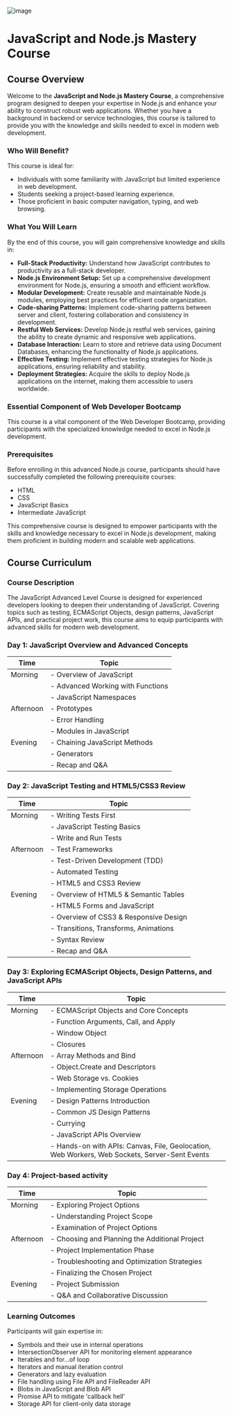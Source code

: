 ![image](https://github.com/PLPHacker/plp-advance-nodejs-course/assets/20124826/06d609a0-5ee6-4467-8d7c-4cffa04da5ad)

# JavaScript and Node.js Mastery Course

## Course Overview

Welcome to the **JavaScript and Node.js Mastery Course**, a comprehensive program designed to deepen your expertise in Node.js and enhance your ability to construct robust web applications. Whether you have a background in backend or service technologies, this course is tailored to provide you with the knowledge and skills needed to excel in modern web development.

### Who Will Benefit?

This course is ideal for:

- Individuals with some familiarity with JavaScript but limited experience in web development.
- Students seeking a project-based learning experience.
- Those proficient in basic computer navigation, typing, and web browsing.

### What You Will Learn

By the end of this course, you will gain comprehensive knowledge and skills in:

- **Full-Stack Productivity:** Understand how JavaScript contributes to productivity as a full-stack developer.
- **Node.js Environment Setup:** Set up a comprehensive development environment for Node.js, ensuring a smooth and efficient workflow.
- **Modular Development:** Create reusable and maintainable Node.js modules, employing best practices for efficient code organization.
- **Code-sharing Patterns:** Implement code-sharing patterns between server and client, fostering collaboration and consistency in development.
- **Restful Web Services:** Develop Node.js restful web services, gaining the ability to create dynamic and responsive web applications.
- **Database Interaction:** Learn to store and retrieve data using Document Databases, enhancing the functionality of Node.js applications.
- **Effective Testing:** Implement effective testing strategies for Node.js applications, ensuring reliability and stability.
- **Deployment Strategies:** Acquire the skills to deploy Node.js applications on the internet, making them accessible to users worldwide.

### Essential Component of Web Developer Bootcamp

This course is a vital component of the Web Developer Bootcamp, providing participants with the specialized knowledge needed to excel in Node.js development.

### Prerequisites

Before enrolling in this advanced Node.js course, participants should have successfully completed the following prerequisite courses:

- HTML
- CSS
- JavaScript Basics
- Intermediate JavaScript

This comprehensive course is designed to empower participants with the skills and knowledge necessary to excel in Node.js development, making them proficient in building modern and scalable web applications.


## Course Curriculum

### Course Description
The JavaScript Advanced Level Course is designed for experienced developers looking to deepen their understanding of JavaScript. Covering topics such as testing, ECMAScript Objects, design patterns, JavaScript APIs, and practical project work, this course aims to equip participants with advanced skills for modern web development.

### Day 1: JavaScript Overview and Advanced Concepts

| Time       | Topic                                      |
|------------|--------------------------------------------|
| Morning    | - Overview of JavaScript                    |
|            | - Advanced Working with Functions           |
|            | - JavaScript Namespaces                      |
| Afternoon  | - Prototypes                                |
|            | - Error Handling                            |
|            | - Modules in JavaScript                      |
| Evening    | - Chaining JavaScript Methods               |
|            | - Generators                                |
|            | - Recap and Q&A                              |

### Day 2: JavaScript Testing and HTML5/CSS3 Review

| Time       | Topic                                      |
|------------|--------------------------------------------|
| Morning    | - Writing Tests First                       |
|            | - JavaScript Testing Basics                 |
|            | - Write and Run Tests                        |
| Afternoon  | - Test Frameworks                            |
|            | - Test-Driven Development (TDD)             |
|            | - Automated Testing                          |
|            | - HTML5 and CSS3 Review                      |
| Evening    | - Overview of HTML5 & Semantic Tables       |
|            | - HTML5 Forms and JavaScript                |
|            | - Overview of CSS3 & Responsive Design      |
|            | - Transitions, Transforms, Animations        |
|            | - Syntax Review                              |
|            | - Recap and Q&A                              |

### Day 3: Exploring ECMAScript Objects, Design Patterns, and JavaScript APIs

| Time       | Topic                                      |
|------------|--------------------------------------------|
| Morning    | - ECMAScript Objects and Core Concepts      |
|            | - Function Arguments, Call, and Apply       |
|            | - Window Object                             |
|            | - Closures                                  |
| Afternoon  | - Array Methods and Bind                    |
|            | - Object.Create and Descriptors             |
|            | - Web Storage vs. Cookies                   |
|            | - Implementing Storage Operations           |
| Evening    | - Design Patterns Introduction              |
|            | - Common JS Design Patterns                 |
|            | - Currying                                   |
|            | - JavaScript APIs Overview                  |
|            | - Hands-on with APIs: Canvas, File, Geolocation, Web Workers, Web Sockets, Server-Sent Events |

### Day 4: Project-based activity

| Time       | Topic                                      |
|------------|--------------------------------------------|
| Morning    | - Exploring Project Options                 |
|            | - Understanding Project Scope               |
|            | - Examination of Project Options             |
| Afternoon  | - Choosing and Planning the Additional Project|
|            | - Project Implementation Phase               |
|            | - Troubleshooting and Optimization Strategies|
|            | - Finalizing the Chosen Project             |
| Evening    | - Project Submission                         |
|            | - Q&A and Collaborative Discussion          |

### Learning Outcomes

Participants will gain expertise in:

- Symbols and their use in internal operations
- IntersectionObserver API for monitoring element appearance
- Iterables and for...of loop
- Iterators and manual iteration control
- Generators and lazy evaluation
- File handling using File API and FileReader API
- Blobs in JavaScript and Blob API
- Promise API to mitigate 'callback hell'
- Storage API for client-only data storage

